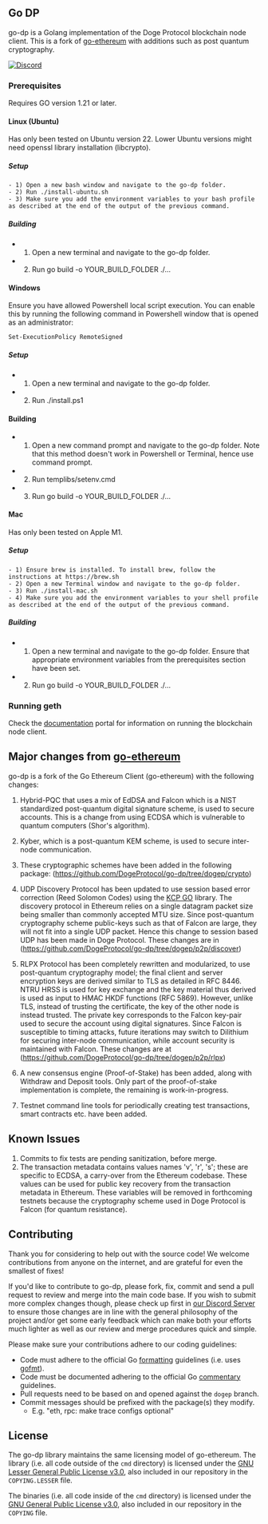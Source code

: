 ## Go DP

go-dp is a Golang implementation of the Doge Protocol blockchain node client. This is a fork of [go-ethereum](https://github.com/ethereum/go-ethereum) with additions such as post quantum cryptography.

[![Discord](https://img.shields.io/badge/discord-join%20chat-blue.svg)](https://discord.gg/bbbMPyzJTM)

### Prerequisites

Requires GO version 1.21 or later.

#### Linux (Ubuntu)

Has only been tested on Ubuntu version 22. Lower Ubuntu versions might need openssl library installation (libcrypto).

##### Setup
```
- 1) Open a new bash window and navigate to the go-dp folder.
- 2) Run ./install-ubuntu.sh
- 3) Make sure you add the environment variables to your bash profile as described at the end of the output of the previous command.
```

##### Building
- 1) Open a new terminal and navigate to the go-dp folder.
- 2) Run go build -o YOUR_BUILD_FOLDER ./...

#### Windows
Ensure you have allowed Powershell local script execution. You can enable this by running the following command in Powershell window that is opened as an administrator:

```
Set-ExecutionPolicy RemoteSigned
```

##### Setup 
- 1) Open a new terminal and navigate to the go-dp folder.
- 2) Run ./install.ps1
 
#### Building     

- 1) Open a new command prompt and navigate to the go-dp folder. Note that this method doesn't work in Powershell or Terminal, hence use command prompt.
- 2) Run templibs/setenv.cmd 
- 3) Run go build -o YOUR_BUILD_FOLDER ./...

#### Mac

Has only been tested on Apple M1.

##### Setup
```
- 1) Ensure brew is installed. To install brew, follow the instructions at https://brew.sh
- 2) Open a new Terminal window and navigate to the go-dp folder.
- 3) Run ./install-mac.sh
- 4) Make sure you add the environment variables to your shell profile as described at the end of the output of the previous command.
```

##### Building
- 1) Open a new terminal and navigate to the go-dp folder. Ensure that appropriate environment variables from the prerequisites section have been set.
- 2) Run go build -o YOUR_BUILD_FOLDER ./...

### Running geth
Check the [documentation](https://dpdocs.org) portal for information on running the blockchain node client.

## Major changes from [go-ethereum](https://github.com/ethereum/go-ethereum)

go-dp is a fork of the Go Ethereum Client (go-ethereum) with the following changes:

1) Hybrid-PQC that uses a mix of EdDSA and Falcon which is a NIST standardized post-quantum digital signature scheme, is used to secure accounts. This is a change from using ECDSA which is vulnerable to quantum computers (Shor's algorithm).

2) Kyber, which is a post-quantum KEM scheme, is used to secure inter-node communication.

3) These cryptographic schemes have been added in the following package:
   (https://github.com/DogeProtocol/go-dp/tree/dogep/crypto)

4) UDP Discovery Protocol has been updated to use session based error correction (Reed Solomon Codes) using the [KCP GO](https://github.com/xtaci/kcp-go) library.
The discovery protocol in Ethereum relies on a single datagram packet size being smaller than commonly accepted MTU size. 
Since post-quantum cryptography scheme public-keys such as that of Falcon are large, they will not fit into a single UDP packet. 
Hence this change to session based UDP has been made in Doge Protocol. These changes are in (https://github.com/DogeProtocol/go-dp/tree/dogep/p2p/discover)

5) RLPX Protocol has been completely rewritten and modularized, to use post-quantum cryptography model; the final client and server encryption keys 
are derived similar to TLS as detailed in RFC 8446. NTRU HRSS is used for key exchange and the key material thus derived 
is used as input to HMAC HKDF functions (RFC 5869). However, unlike TLS, instead of trusting the certificate, 
the key of the other node is instead trusted. The private key corresponds to the Falcon key-pair used to secure the account 
using digital signatures. Since Falcon is susceptible to timing attacks, 
future iterations may switch to Dilithium for securing inter-node communication, while account security is maintained with Falcon.
These changes are at (https://github.com/DogeProtocol/go-dp/tree/dogep/p2p/rlpx)

6) A new consensus engine (Proof-of-Stake) has been added, along with Withdraw and Deposit tools. Only part of the proof-of-stake implementation is complete, the remaining is work-in-progress. 

7) Testnet command line tools for periodically creating test transactions, smart contracts etc. have been added.  

## Known Issues

1) Commits to fix tests are pending sanitization, before merge.
2) The transaction metadata contains values names 'v', 'r', 's'; these are specific to ECDSA, a carry-over from the Ethereum codebase.
These values can be used for public key recovery from the transaction metadata in Ethereum. 
These variables will be removed in forthcoming testnets because the cryptography scheme used in Doge Protocol is Falcon (for quantum resistance).

## Contributing

Thank you for considering to help out with the source code! We welcome contributions
from anyone on the internet, and are grateful for even the smallest of fixes!

If you'd like to contribute to go-dp, please fork, fix, commit and send a pull request
 to review and merge into the main code base. If you wish to submit
more complex changes though, please check up first in [our Discord Server](https://discord.gg/bbbMPyzJTM)
to ensure those changes are in line with the general philosophy of the project and/or get
some early feedback which can make both your efforts much lighter as well as our review
and merge procedures quick and simple.

Please make sure your contributions adhere to our coding guidelines:

 * Code must adhere to the official Go [formatting](https://golang.org/doc/effective_go.html#formatting)
   guidelines (i.e. uses [gofmt](https://golang.org/cmd/gofmt/)).
 * Code must be documented adhering to the official Go [commentary](https://golang.org/doc/effective_go.html#commentary)
   guidelines.
 * Pull requests need to be based on and opened against the `dogep` branch.
 * Commit messages should be prefixed with the package(s) they modify.
   * E.g. "eth, rpc: make trace configs optional"

## License
The go-dp library maintains the same licensing model of go-ethereum. The library (i.e. all code outside of the `cmd` directory) is licensed under the
[GNU Lesser General Public License v3.0](https://www.gnu.org/licenses/lgpl-3.0.en.html),
also included in our repository in the `COPYING.LESSER` file.

The binaries (i.e. all code inside of the `cmd` directory) is licensed under the
[GNU General Public License v3.0](https://www.gnu.org/licenses/gpl-3.0.en.html), also
included in our repository in the `COPYING` file.

